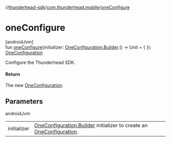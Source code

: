 //[thunderhead-sdk](../../index.md)/[com.thunderhead.mobile](index.md)/[oneConfigure](one-configure.md)

# oneConfigure

[androidJvm]\
fun [oneConfigure](one-configure.md)(initializer: [OneConfiguration.Builder](../com.thunderhead.mobile.configuration/-one-configuration/-builder/index.md).() -> Unit = { }): [OneConfiguration](../com.thunderhead.mobile.configuration/-one-configuration/index.md)

Configure the Thunderhead SDK.

#### Return

The new [OneConfiguration](../com.thunderhead.mobile.configuration/-one-configuration/index.md).

## Parameters

androidJvm

| | |
|---|---|
| initializer | [OneConfiguration.Builder](../com.thunderhead.mobile.configuration/-one-configuration/-builder/index.md) initializer to create an [OneConfiguration](../com.thunderhead.mobile.configuration/-one-configuration/index.md). |
